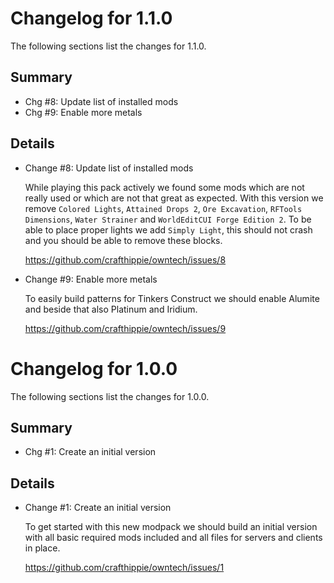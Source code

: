 # Changelog for 1.1.0

The following sections list the changes for 1.1.0.

## Summary

 * Chg #8: Update list of installed mods
 * Chg #9: Enable more metals

## Details

 * Change #8: Update list of installed mods

   While playing this pack actively we found some mods which are not really used or which are not
   that great as expected. With this version we remove `Colored Lights`, `Attained Drops 2`, `Ore
   Excavation`, `RFTools Dimensions`, `Water Strainer` and `WorldEditCUI Forge Edition 2`. To
   be able to place proper lights we add `Simply Light`, this should not crash and you should be able
   to remove these blocks.

   https://github.com/crafthippie/owntech/issues/8

 * Change #9: Enable more metals

   To easily build patterns for Tinkers Construct we should enable Alumite and beside that also
   Platinum and Iridium.

   https://github.com/crafthippie/owntech/issues/9


# Changelog for 1.0.0

The following sections list the changes for 1.0.0.

## Summary

 * Chg #1: Create an initial version

## Details

 * Change #1: Create an initial version

   To get started with this new modpack we should build an initial version with all basic required
   mods included and all files for servers and clients in place.

   https://github.com/crafthippie/owntech/issues/1


